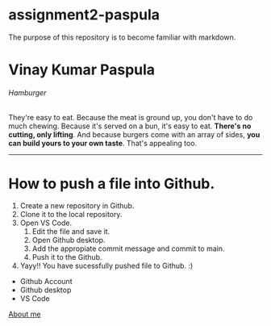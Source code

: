 # assignment2-paspula
The purpose of this repository is to become familiar with markdown.

# Vinay Kumar Paspula
###### Hamburger
They're easy to eat. Because the meat is ground up, you don't have to do much chewing. Because it's served on a bun, it's easy to eat. **There's no cutting, only lifting**. And because burgers come with an array of sides, **you can build yours to your own taste**. That's appealing too.

---
# How to push a file into Github.
1. Create a new repository in Github.
2. Clone it to the local repository.
3. Open VS Code.
    1. Edit the file and save it.
    2. Open Github desktop.
    3. Add the appropiate commit message and commit to main.
    4. Push it to the Github.
4. Yayy!! You have sucessfully pushed file to Github. :)
 
- Github Account
- Github desktop
- VS Code

[About me](https://github.com/vinaypaspula/assignment2-paspula/blob/main/AboutMe.md)